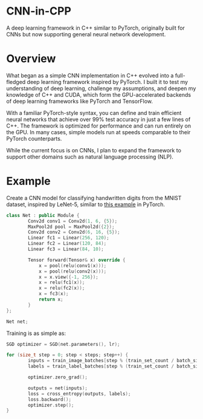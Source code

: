 # CNN-in-CPP
A deep learning framework in C++ similar to PyTorch, originally built for CNNs but now supporting general neural network development.

# Overview

What began as a simple CNN implementation in C++ evolved into a full-fledged deep learning framework inspired by PyTorch. I built it to test my understanding of deep learning, challenge my assumptions, and deepen my knowledge of C++ and CUDA, which form the GPU-accelerated backends of deep learning frameworks like PyTorch and TensorFlow.

With a familiar PyTorch-style syntax, you can define and train efficient neural networks that achieve over 99% test accuracy in just a few lines of C++. The framework is optimized for performance and can run entirely on the GPU. In many cases, simple models run at speeds comparable to their PyTorch counterparts.

While the current focus is on CNNs, I plan to expand the framework to support other domains such as natural language processing (NLP).

# Example
Create a CNN model for classifying handwritten digits from the MNIST dataset, inspired
by LeNet-5, similar to [this example](https://docs.pytorch.org/tutorials/beginner/blitz/cifar10_tutorial.html#define-a-convolutional-neural-network) in PyTorch.
```cpp
class Net : public Module {
        Conv2d conv1 = Conv2d(1, 6, {5});
        MaxPool2d pool = MaxPool2d({2});
        Conv2d conv2 = Conv2d(6, 16, {5});
        Linear fc1 = Linear(256, 120);
        Linear fc2 = Linear(120, 84);
        Linear fc3 = Linear(84, 10);

        Tensor forward(Tensor& x) override {
            x = pool(relu(conv1(x)));
            x = pool(relu(conv2(x)));
            x = x.view({-1, 256});
            x = relu(fc1(x));
            x = relu(fc2(x));
            x = fc3(x);
            return x;
        }
};

Net net;
```
Training is as simple as:
```cpp
SGD optimizer = SGD(net.parameters(), lr);

for (size_t step = 0; step < steps; step++) {
        inputs = train_image_batches[step % (train_set_count / batch_size)];
        labels = train_label_batches[step % (train_set_count / batch_size)];

        optimizer.zero_grad();

        outputs = net(inputs);
        loss = cross_entropy(outputs, labels);
        loss.backward();
        optimizer.step();
}
```
